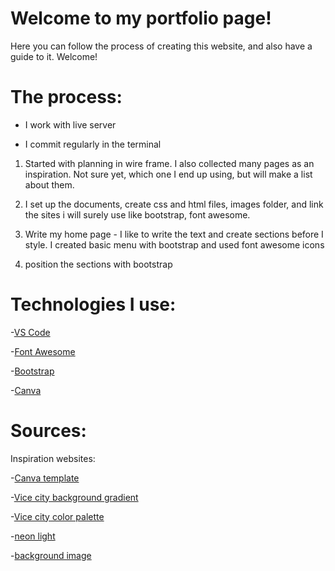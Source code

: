 # Welcome to my portfolio page!

Here you can follow the process of creating this website, and also have a guide to it. Welcome!

# The process:

- I work with live server

- I commit regularly in the terminal

1. Started with planning in wire frame. I also collected many pages as an inspiration. Not sure yet, which one I end up using, but will make a list about them.

2. I set up the documents, create css and html files, images folder, and link the sites i will surely use like bootstrap, font awesome.

3. Write my home page - I like to write the text and create sections before I style. I created basic menu with bootstrap and used font awesome icons

4. position the sections with bootstrap

# Technologies I use:

-[VS Code](https://code.visualstudio.com/)

-[Font Awesome](https://fontawesome.com/)

-[Bootstrap](https://getbootstrap.com/)

-[Canva](https://www.canva.com/)

# Sources:

Inspiration websites:

-[Canva template](https://www.canva.com/p/templates/EAFCa1Va6II-brown-grey-creative-modern-online-portfolio/)

-[Vice city background gradient](https://gradient.page/css/ui-gradients/vice-city)

-[Vice city color palette](https://www.reddit.com/r/wallpaper/comments/nv785q/gta_vice_city_color_palette_3840x2160/)

-[neon light](https://css-tricks.com/how-to-create-neon-text-with-css/)

-[background image](https://unsplash.com/photos/a-city-skyline-at-night-dEvKYQWc3Qw)
